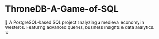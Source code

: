 # ThroneDB-A-Game-of-SQL
🏰 A PostgreSQL-based SQL project analyzing a medieval economy in Westeros. Featuring advanced queries, business insights &amp; data analytics. ⚔️
